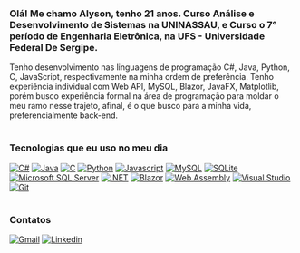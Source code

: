 ### Olá! Me chamo Alyson, tenho 21 anos. Curso Análise e Desenvolvimento de Sistemas na UNINASSAU, e Curso o 7° período de Engenharia Eletrônica, na UFS - Universidade Federal De Sergipe.

Tenho desenvolvimento nas linguagens de programação C#, Java, Python, C, JavaScript, respectivamente na minha ordem de preferência.
Tenho experiência individual com Web API, MySQL, Blazor, JavaFX, Matplotlib, porém busco experiência formal na área de programação para moldar o meu ramo nesse trajeto, afinal, é o que busco para a minha vida, preferencialmente back-end.

#
### Tecnologias que eu uso no meu dia

[![C#](https://img.shields.io/badge/C%23-239120?style=for-the-badge&logo=c-sharp&logoColor=white)]()
[![Java](https://img.shields.io/badge/Java-ED8B00?style=for-the-badge&logo=openjdk&logoColor=white)]()
[![C](https://img.shields.io/badge/C-00599C?style=for-the-badge&logo=c&logoColor=white)]()
[![Python](https://img.shields.io/badge/Python-3776AB.svg?style=for-the-badge&logo=Python&logoColor=white)]()
[![Javascript](https://img.shields.io/badge/JavaScript-F7DF1E.svg?style=for-the-badge&logo=JavaScript&logoColor=black)]()
[![MySQL](https://img.shields.io/badge/MySQL-4479A1.svg?style=for-the-badge&logo=MySQL&logoColor=white)]()
[![SQLite](https://img.shields.io/badge/SQLite-003B57.svg?style=for-the-badge&logo=SQLite&logoColor=white)]()
[![Microsoft SQL Server](https://img.shields.io/badge/Microsoft%20SQL%20Server-CC2927.svg?style=for-the-badge&logo=Microsoft-SQL-Server&logoColor=white)]()
[![.NET](https://img.shields.io/badge/.NET-512BD4.svg?style=for-the-badge&logo=dotnet&logoColor=white)]()
[![Blazor](https://img.shields.io/badge/Blazor-512BD4.svg?style=for-the-badge&logo=Blazor&logoColor=white)]()
[![Web Assembly](https://img.shields.io/badge/WebAssembly-654FF0.svg?style=for-the-badge&logo=WebAssembly&logoColor=white)]()
[![Visual Studio](https://img.shields.io/badge/Visual%20Studio-5C2D91.svg?style=for-the-badge&logo=Visual-Studio&logoColor=white)]()
[![Git](https://img.shields.io/badge/GIT-E44C30?style=for-the-badge&logo=git&logoColor=white)]()

#
### Contatos
[![Gmail](https://img.shields.io/badge/Gmail-D14836?style=for-the-badge&logo=gmail&logoColor=white)](https://mail.google.com/mail/u/0/#inbox?compose=CllgCJZcRlKLKGwBbsSVFQhkMsstTwJhNGNpHcDGnDprQmPTzZsXjsgsFhfbJVDbFJTnRcxJsVq)
[![Linkedin](https://img.shields.io/badge/LinkedIn-0A66C2.svg?style=for-the-badge&logo=LinkedIn&logoColor=white)](https://www.linkedin.com/in/alyson-souza-0959a025b/)
#
